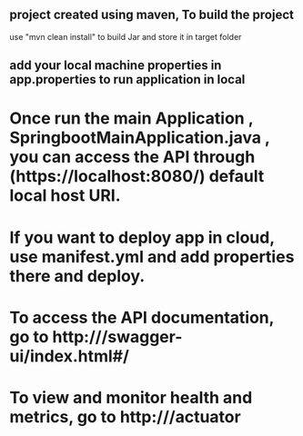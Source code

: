 ## project created using maven, To build the project
use "mvn clean install" to build Jar and store it in target folder

## add your local machine properties in app.properties to run application in local

# Once run the main Application , SpringbootMainApplication.java , you can access the API through (https://localhost:8080/) default local host URI.

# If you want to deploy app in cloud, use manifest.yml and add properties there and deploy.

# To access the API documentation, go to http://<localhostUri>/swagger-ui/index.html#/
    
# To view and monitor health and metrics, go to http://<localhostUri>/actuator
    
